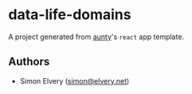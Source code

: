 # data-life-domains

A project generated from [aunty](https://github.com/abcnews/aunty)'s `react` app template.

## Authors

- Simon Elvery ([simon@elvery.net](mailto:simon@elvery.net))

